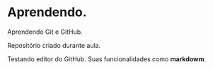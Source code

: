 # Aprendendo.
 Aprendendo Git e GitHub.

Repositório criado durante aula.

Testando editor do GitHub. Suas funcionalidades como **markdowm**.


